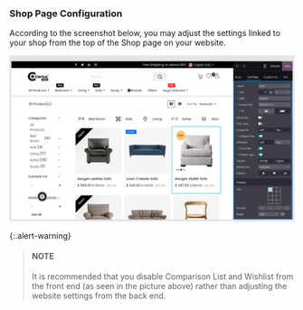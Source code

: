 
### Shop Page Configuration



According to the screenshot below, you may adjust the settings linked to your shop from the top of the Shop page on your website.


![](./images/spc1.png)



{:.alert-warning} 
> 
> #### NOTE
> 
> It is recommended that you disable Comparison List and Wishlist from the front end (as seen in the picture above) rather than adjusting the website settings from the back end.
> 
> 
> 


 



